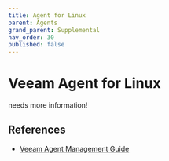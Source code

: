 ```yaml
---
title: Agent for Linux
parent: Agents
grand_parent: Supplemental
nav_order: 30
published: false
---
```


# Veeam Agent for Linux

needs more information!

## References
- [Veeam Agent Management Guide]

<!-- referenced links -->
[Veeam Agent Management Guide]: https://helpcenter.veeam.com/docs/backup/agents/index.html
